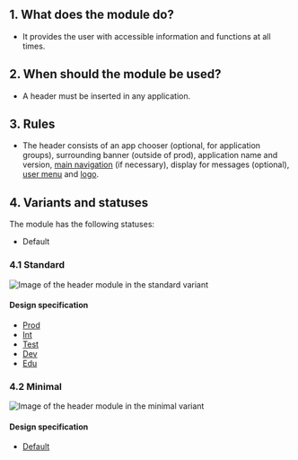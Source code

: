 ## 1. What does the module do?
* It provides the user with accessible information and functions at all times.


## 2. When should the module be used?
* A header must be inserted in any application.


## 3. Rules
* The header consists of an app chooser (optional, for application groups), surrounding banner (outside of prod), application name and version, [main navigation](https://digital.sbb.ch/de/webapps/modules/mainnavigation) (if necessary), display for messages (optional), [user menu](https://digital.sbb.ch/de/webapps/components/usermenu) and [logo](https://digital.sbb.ch/de/webapps/basics/brand).

## 4. Variants and statuses
The module has the following statuses:
* Default

### 4.1 Standard
![Image of the header module in the standard variant](https://raw.githubusercontent.com/sbb-design-systems/sbb-design-system/master/webapp/modules/header/images/header_default.png 'class: image')

#### Design specification
* [Prod](https://sbb.invisionapp.com/d/main#/console/17140415/355318668/inspect)
* [Int](https://sbb.invisionapp.com/d/main#/console/17140415/355318669/inspect)
* [Test](https://sbb.invisionapp.com/d/main#/console/17140415/355318670/inspect)
* [Dev](https://sbb.invisionapp.com/d/main#/console/17140415/355318671/inspect)
* [Edu](https://sbb.invisionapp.com/d/main#/console/17140415/355318673/inspect)

### 4.2 Minimal
![Image of the header module in the minimal variant](https://raw.githubusercontent.com/sbb-design-systems/sbb-design-system/master/webapp/modules/header/images/header_minimal.png 'class: image')

#### Design specification
* [Default](https://sbb.invisionapp.com/d/main#/console/17140415/355318672/inspect)
